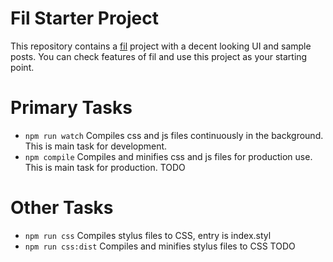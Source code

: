 Fil Starter Project
===================

This repository contains a [fil](https://github.com/ubenzer/fil) project with a decent looking UI and sample posts.
You can check features of fil and use this project as your starting point.

# Primary Tasks
* `npm run watch` Compiles css and js files continuously in the background. This is main task for development.
* `npm compile` Compiles and minifies css and js files for production use. This is main task for production.
TODO

# Other Tasks
* `npm run css` Compiles stylus files to CSS, entry is index.styl
* `npm run css:dist` Compiles and minifies stylus files to CSS
TODO
